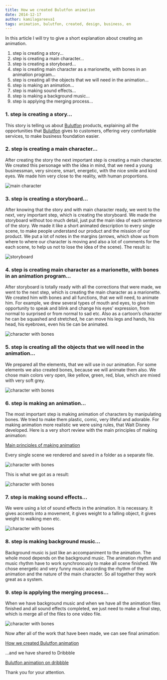```yaml
---
title: How we created Bulutfon animation
date: 2014-12-17
author: kamilagareeva1
tags: animation, bulutfon, created, design, business, en
---
```



In this article I will try to give a short explanation about creating an animation.

1. step is creating a story...
2. step is creating a main character...
3. step is creating a storyboard...
4. step is creating main character as a marionette, with bones in an animation program...
5. step is creating all the objects that we will need in the animation...
6. step is making an animation...
7. step is making sound effects...
8. step is making a background music...
9. step is applying the merging process...



### 1. step is creating a story...

This story is telling us about [Bulutfon](https://www.bulutfon.com/?ref=1) products, explaining all the opportunities that [Bulutfon](https://www.bulutfon.com/?ref=1) gives to customers, offering very comfortable services, to make business foundation easier.

### 2. step is creating a main character...

After creating the story the next important step is creating a main character. We created this personage with the idea in mind, that we need a young businessman, very sincere, smart, energetic, with the nice smile and kind eyes. We made him very close to the reality, with human proportions.

![main character](../assets/images/articles/2014-12-17-how-we-created-bulutfon-animation/character.jpg)

### 3. step is creating a storyboard...

After knowing that the story and with main character ready, we went to the next, very important step, which is creating the storyboard. We made the storyboard without too much detail, just put the main idea of each sentence of the story. We made it like a short animated description to every single scene, to make people understand our product and the mission of our product. We put a lot of notes in the margins (arrows, which show us from where to where our character is moving and also a lot of comments for the each scene, to help us not to lose the idea of the scene). The result is:

![storyboard](../assets/images/articles/2014-12-17-how-we-created-bulutfon-animation/storyboard.jpg)

### 4. step is creating main character as a marionette, with bones in an animation program...

After storyboard is totally ready with all the corrections that were made, we went to the next step, which is creating the main character as a marionette. We created him with bones and all functions, that we will need, to animate him. For example, we drew several types of mouth and eyes, to give him opportunity to speak and blink and change his eyes' expression, from normal to surprised or from normal to sad etc. Also as a cartoon’s character he can be squashed and stretched, he can move his legs and hands, his head, his eyebrows, even his tie can be animated.

![character with bones](../assets/images/articles/2014-12-17-how-we-created-bulutfon-animation/bones.JPG)


### 5. step is creating all the objects that we will need in the animation...

We prepared all the elements, that we will use in our animation. For some elements we also created bones, because we will animate them also. We chose main colors very open, like yellow, green, red, blue, which are mixed with very soft grey.

![character with bones](../assets/images/articles/2014-12-17-how-we-created-bulutfon-animation/objects.JPG)

### 6. step is making an animation...
The most important step is making animation of characters by manipulating bones. We tried to make them plastic, comic, very lifeful and adorable. For making animation more realistic we were using rules, that Walt Disney developed.
Here is a very short review with the main principles of making animation:

 [Main principles of making animation ](http://www.youtube.com/watch?v=l-KtwW6eptM )


Every single scene we rendered and saved in a folder as a separate file.

![character with bones](../assets/images/articles/2014-12-17-how-we-created-bulutfon-animation/timeline.jpg)

This is what we got as a result:

![character with bones](../assets/images/articles/2014-12-17-how-we-created-bulutfon-animation/story.jpg)

### 7. step is making sound effects...

We were using a lot of sound effects in the animation. It is necessary. It gives accents into a movement, it gives weight to a falling object, it gives weight to walking men etc.

![character with bones](/assets/images/articles/2014-12-17-how-we-created-bulutfon-animation/voice.jpg)

### 8. step is making background music...

Background music is just like an accompaniment to the animation. The whole mood depends on the background music. The animation rhythm and music rhythm have to work synchronously to make all scene finished. We chose energetic and very funny music according the rhythm of the animation and the nature of the main character. So all together they work great as a system.

### 9. step is applying the merging process...

When we have background music and when we have all the animation files finished and all sound effects completed, we just need to make a final step, which is merge all of the files to one video file.

![character with bones](/assets/images/articles/2014-12-17-how-we-created-bulutfon-animation/merge.jpg)

Now after all of the work that have been made, we can see final animation:

 [How we created Bulutfon animation](http://vimeo.com/102756655)

...and we have shared to Dribbble


 [Bulutfon animation on dribbble](https://dribbble.com/shots/1676198-Bulutfon-Animation)


Thank you for your attention.
